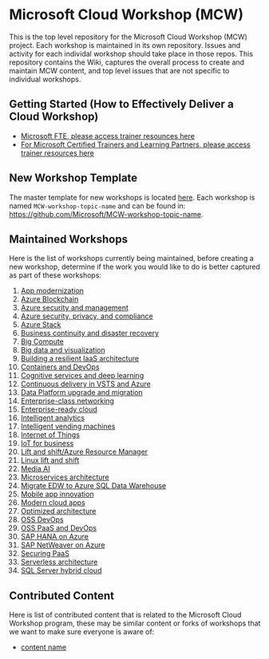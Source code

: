 # Microsoft Cloud Workshop (MCW)
This is the top level repository for the Microsoft Cloud Workshop (MCW) project. Each workshop is maintained in its own repository.  Issues and activity for each individal workshop should take place in those repos.  This repository contains the Wiki, captures the overall process to create and maintain MCW content, and top level issues that are not specific to individual workshops.

## Getting Started (How to Effectively Deliver a Cloud Workshop)
- [Microsoft FTE, please access trainer resounces here](https://microsoft.sharepoint.com/sites/infopedia_g01/pages/cards/cloud-workshop-announcement.aspx)
- [For Microsoft Certified Trainers and Learning Partners, please access trainer resources here](https://learningdownloadcenter.microsoft.com)

## New Workshop Template
The master template for new workshops is located [here](https://github.com/Microsoft/MCW-Template-Cloud-Workshop). Each workshop is named `MCW-workshop-topic-name` and can be found in: https://github.com/Microsoft/MCW-workshop-topic-name.

## Maintained Workshops
Here is the list of workshops currently being maintained, before creating a new workshop, determine if the work you would like to do is better captured as part of these workshops:

1. [App modernization](https://github.com/Microsoft/MCW-App-Modernization)
1. [Azure Blockchain](https://github.com/Microsoft/MCW-Azure-Blockchain)
1. [Azure security and management](https://github.com/Microsoft/MCW-Azure-Security-and-Management)
1. [Azure security, privacy, and compliance](https://github.com/Microsoft/MCW-Azure-Security-Privacy-and-Compliance)
1. [Azure Stack](https://github.com/Microsoft/MCW-Azure-Stack)
1. [Business continuity and disaster recovery](https://github.com/Microsoft/MCW-Business-Continuity-and-Disaster-Recovery)
1. [Big Compute](https://github.com/Microsoft/MCW-Big-Compute)
1. [Big data and visualization](https://github.com/Microsoft/MCW-Big-Data-and-Visualization)
1. [Building a resilient IaaS architecture](https://github.com/Microsoft/MCW-Building-A-Resilient-IaaS-Architecture)
1. [Containers and DevOps](https://github.com/Microsoft/MCW-Containers-and-DevOps)
1. [Cognitive services and deep learning](https://github.com/Microsoft/MCW-Cognitive-Services-and-Deep-Learning)
1. [Continuous delivery in VSTS and Azure](https://github.com/Microsoft/MCW-Continuous-Delivery-in-VSTS-and-Azure)
1. [Data Platform upgrade and migration](https://github.com/Microsoft/MCW-Data-Platform-upgrade-and-migration)
1. [Enterprise-class networking](https://github.com/Microsoft/MCW-Enterprise-Class-Networking)
1. [Enterprise-ready cloud](https://github.com/Microsoft/MCW-Enterprise-Ready-Cloud)
1. [Intelligent analytics](https://github.com/Microsoft/MCW-Intelligent-Analytics)
1. [Intelligent vending machines](https://github.com/Microsoft/MCW-Intelligent-Vending-Machines)
1. [Internet of Things](https://github.com/Microsoft/MCW-Internet-of-Things)
1. [IoT for business](https://github.com/Microsoft/MCW-IoT-for-Business)
1. [Lift and shift/Azure Resource Manager](https://github.com/Microsoft/MCW-Lift-and-shift-Azure-Resource-Manager)
1. [Linux lift and shift](https://github.com/Microsoft/MCW-Linux-Lift-and-Shift)
1. [Media AI](https://github.com/Microsoft/MCW-Media-AI)
1. [Microservices architecture](https://github.com/Microsoft/MCW-Microservices-Architecture)
1. [Migrate EDW to Azure SQL Data Warehouse](https://github.com/Microsoft/MCW-Migrate-EDW-to-Azure-SQL-Data-Warehouse)
1. [Mobile app innovation](https://github.com/Microsoft/MCW-Mobile-App-Innovation)
1. [Modern cloud apps](https://github.com/Microsoft/MCW-Modern-Cloud-Apps)
1. [Optimized architecture](https://github.com/Microsoft/MCW-Optimized-Architecture)
1. [OSS DevOps](https://github.com/Microsoft/MCW-OSS-DevOps)
1. [OSS PaaS and DevOps](https://github.com/Microsoft/MCW-OSS-PaaS-and-DevOps)
1. [SAP HANA on Azure](https://github.com/Microsoft/MCW-SAP-Hana-on-Azure)
1. [SAP NetWeaver on Azure](https://github.com/Microsoft/MCW-SAP-NetWeaver-on-Azure)
1. [Securing PaaS](https://github.com/Microsoft/MCW-Securing-PaaS)
1. [Serverless architecture](https://github.com/Microsoft/MCW-Serverless-Architecture)
1. [SQL Server hybrid cloud](https://github.com/Microsoft/MCW-SQL-Server-Hybrid-Cloud) 

## Contributed Content
Here is list of contributed content that is related to the Microsoft Cloud Workshop program, these may be similar content or forks of workshops that we want to make sure everyone is aware of:
- [content name](https://www.github.com/name)
